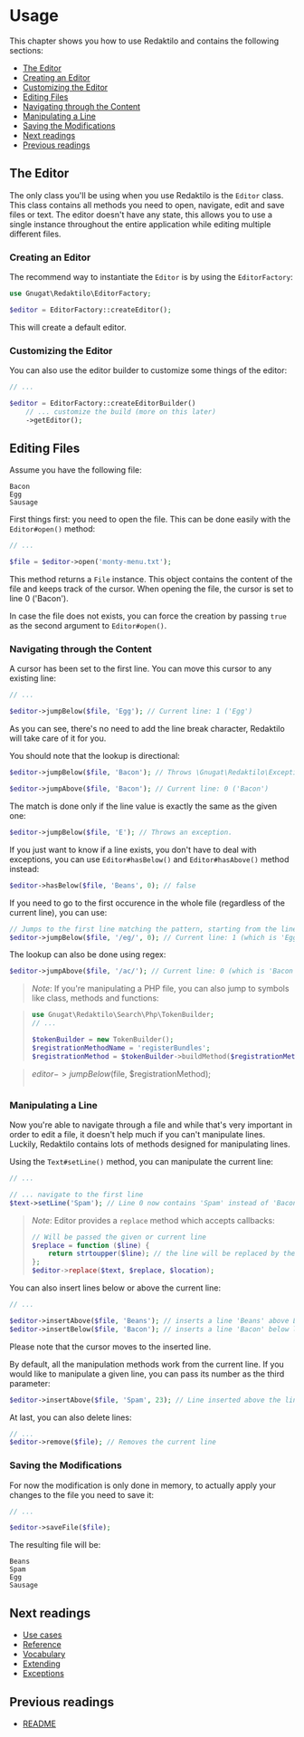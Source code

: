 # Usage

This chapter shows you how to use Redaktilo and contains the following sections:

* [The Editor](#the-editor)
 * [Creating an Editor](#creating-an-editor)
 * [Customizing the Editor](#customizing-the-editor)
* [Editing Files](#editing-files)
 * [Navigating through the Content](#navigating-through-the-content)
 * [Manipulating a Line](#manipulating-a-line)
 * [Saving the Modifications](#saving-the-modifications)
* [Next readings](#next-readings)
* [Previous readings](#previous-readings)

## The Editor

The only class you'll be using when you use Redaktilo is the `Editor` class.
This class contains all methods you need to open, navigate, edit and save files
or text. The editor doesn't have any state, this allows you to use a single
instance throughout the entire application while editing multiple different
files.

### Creating an Editor

The recommend way to instantiate the `Editor` is by using the `EditorFactory`:

```php
use Gnugat\Redaktilo\EditorFactory;

$editor = EditorFactory::createEditor();
```

This will create a default editor.

### Customizing the Editor

You can also use the editor builder to customize some things of the editor:

```php
// ...

$editor = EditorFactory::createEditorBuilder()
    // ... customize the build (more on this later)
    ->getEditor();
```

## Editing Files

Assume you have the following file:

    Bacon
    Egg
    Sausage

First things first: you need to open the file. This can be done easily with the
`Editor#open()` method:

```php
// ...

$file = $editor->open('monty-menu.txt');
```

This method returns a `File` instance. This object contains the content of the
file and keeps track of the cursor. When opening the file, the cursor is set
to line 0 ('Bacon').

In case the file does not exists, you can force the creation by passing `true`
as the second argument to `Editor#open()`.

### Navigating through the Content

A cursor has been set to the first line. You can move this cursor to any
existing line:

```php
// ...

$editor->jumpBelow($file, 'Egg'); // Current line: 1 ('Egg')
```

As you can see, there's no need to add the line break character, Redaktilo will
take care of it for you.

You should note that the lookup is directional:

```php
$editor->jumpBelow($file, 'Bacon'); // Throws \Gnugat\Redaktilo\Exception\PatternNotFoundException, because 'Bacon' is above the current line

$editor->jumpAbove($file, 'Bacon'); // Current line: 0 ('Bacon')
```

The match is done only if the line value is exactly the same as the given one:

```php
$editor->jumpBelow($file, 'E'); // Throws an exception.
```

If you just want to know if a line exists, you don't have to deal with
exceptions, you can use `Editor#hasBelow()` and `Editor#hasAbove()` method instead:

```php
$editor->hasBelow($file, 'Beans', 0); // false
```

If you need to go to the first occurence in the whole file (regardless of the
current line), you can use:

```php
// Jumps to the first line matching the pattern, starting from the line 0
$editor->jumpBelow($file, '/eg/', 0); // Current line: 1 (which is 'Egg')
```

The lookup can also be done using regex:

```php
$editor->jumpAbove($file, '/ac/'); // Current line: 0 (which is 'Bacon')
```

 > *Note*: If you're manipulating a PHP file, you can also jump to symbols like
 > class, methods and functions:

 > ```php
 > use Gnugat\Redaktilo\Search\Php\TokenBuilder;
 > // ...
 >
 > $tokenBuilder = new TokenBuilder();
 > $registrationMethodName = 'registerBundles';
 > $registrationMethod = $tokenBuilder->buildMethod($registrationMethodName);

 > $editor->jumpBelow($file, $registrationMethod);
 > ```

### Manipulating a Line

Now you're able to navigate through a file and while that's very important in
order to edit a file, it doesn't help much if you can't manipulate lines.
Luckily, Redaktilo contains lots of methods designed for manipulating lines.

Using the `Text#setLine()` method, you can manipulate the current line:

```php
// ...

// ... navigate to the first line
$text->setLine('Spam'); // Line 0 now contains 'Spam' instead of 'Bacon'
```

 > *Note*: Editor provides a `replace` method which accepts callbacks:
 >
 > ```php
 > // Will be passed the given or current line
 > $replace = function ($line) {
 >     return strtoupper($line); // the line will be replaced by the returned value
 > };
 > $editor->replace($text, $replace, $location);
 > ```

You can also insert lines below or above the current line:

```php
// ...

$editor->insertAbove($file, 'Beans'); // inserts a line 'Beans' above Line 0
$editor->insertBelow($file, 'Bacon'); // inserts a line 'Bacon' below line 0
```

Please note that the cursor moves to the inserted line.

By default, all the manipulation methods work from the current line. If you would
like to manipulate a given line, you can pass its number as the third parameter:

```php
$editor->insertAbove($file, 'Spam', 23); // Line inserted above the line number 23.
```

At last, you can also delete lines:

```php
// ...
$editor->remove($file); // Removes the current line
```

### Saving the Modifications

For now the modification is only done in memory, to actually apply your changes
to the file you need to save it:

```php
// ...

$editor->saveFile($file);
```

The resulting file will be:

    Beans
    Spam
    Egg
    Sausage

## Next readings

* [Use cases](02-use-cases.md)
* [Reference](03-reference.md)
* [Vocabulary](04-vocabulary.md)
* [Extending](05-extending.md)
* [Exceptions](06-exceptions.md)

## Previous readings

* [README](../README.md)
